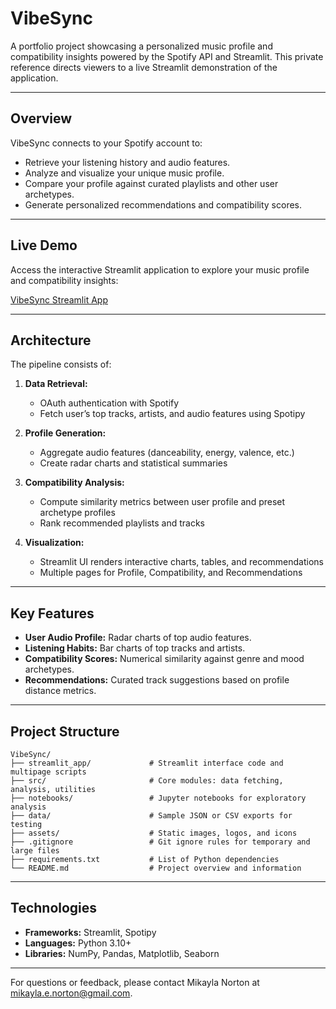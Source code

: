# VibeSync

A portfolio project showcasing a personalized music profile and compatibility insights powered by the Spotify API and Streamlit. This private reference directs viewers to a live Streamlit demonstration of the application.

---

## Overview

VibeSync connects to your Spotify account to:  
- Retrieve your listening history and audio features.  
- Analyze and visualize your unique music profile.  
- Compare your profile against curated playlists and other user archetypes.  
- Generate personalized recommendations and compatibility scores.

---

## Live Demo

Access the interactive Streamlit application to explore your music profile and compatibility insights:

[VibeSync Streamlit App](https://mikaylanorton-vibesync.streamlit.app/)

---

## Architecture

The pipeline consists of:

1. **Data Retrieval:**  
   - OAuth authentication with Spotify  
   - Fetch user’s top tracks, artists, and audio features using Spotipy  

2. **Profile Generation:**  
   - Aggregate audio features (danceability, energy, valence, etc.)  
   - Create radar charts and statistical summaries  

3. **Compatibility Analysis:**  
   - Compute similarity metrics between user profile and preset archetype profiles  
   - Rank recommended playlists and tracks  

4. **Visualization:**  
   - Streamlit UI renders interactive charts, tables, and recommendations  
   - Multiple pages for Profile, Compatibility, and Recommendations  

---

## Key Features

- **User Audio Profile:** Radar charts of top audio features.  
- **Listening Habits:** Bar charts of top tracks and artists.  
- **Compatibility Scores:** Numerical similarity against genre and mood archetypes.  
- **Recommendations:** Curated track suggestions based on profile distance metrics.  

---

## Project Structure

```
VibeSync/
├── streamlit_app/             # Streamlit interface code and multipage scripts
├── src/                       # Core modules: data fetching, analysis, utilities
├── notebooks/                 # Jupyter notebooks for exploratory analysis
├── data/                      # Sample JSON or CSV exports for testing
├── assets/                    # Static images, logos, and icons
├── .gitignore                 # Git ignore rules for temporary and large files
├── requirements.txt           # List of Python dependencies
└── README.md                  # Project overview and information
```


---

## Technologies

- **Frameworks:** Streamlit, Spotipy  
- **Languages:** Python 3.10+  
- **Libraries:** NumPy, Pandas, Matplotlib, Seaborn  

---

For questions or feedback, please contact Mikayla Norton at [mikayla.e.norton@gmail.com](mailto:mikayla.e.norton@gmail.com).  
